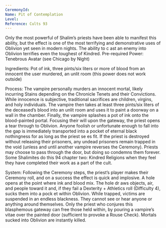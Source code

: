 ```yaml
---
CeremonyId: 
Name: Pit of Contemplation
Level: 
Reference: Cults 93
---
```

Only the most powerful of Shalim’s priests have been able to manifest this ability, but the effect is one of the most terrifying and demonstrative uses of Oblivion yet seen in modern nights. The ability to c ast an enemy into Oblivion terrifies even the toughest of Kindred. Pre-required Power: Tenebrous Avatar (see Chicago by Night) 

Ingredients: Pot of ink, three pints/six liters or more of blood from an innocent the user murdered, an unlit room (this power does not work outside) 

Process: The vampire personally murders an innocent mortal, likely incurring Stains depending on the Chronicle Tenets and their Convictions. While innocence is subjective, traditional sacrifices are children, virgins, and holy individuals. The vampire then takes at least three pints/six liters of the deceased’s blood into an unlit room and uses it to paint a doorway on a wall in the chamber. Finally, the vampire splashes a pot of ink onto the blood-painted portal. Focusing their will upon the gateway, the priest opens a tear through to Oblivion. Anyone foolish or unfortunate enough to fall into the gap is immediately transported into a pocket of eternal black nothingness for as long as the priest se es fit. If the priest is destroyed without releasing their prisoners, any undead prisoners remain trapped in the void (unless and until another vampire reverses the Ceremony). Priests may choose to pass through the door, but doing so condemns them forever. Some Shalimites do this 94 chapter two: Kindred Religions when they feel they have completed their work as a part of the cult. 

System: Following the Ceremony steps, the priest’s player makes their Ceremony roll, and on a success the effect is quick and implosive. A hole opens at the point where ink and blood mix. The hole dr aws objects, air, and people toward it and, if they fail a Dexterity + Athletics roll (Difficulty 4), sucks them into a pock et within Oblivion. While trapped, victims are suspended in an endless blackness. They cannot see or hear anyone or anything around themselves. Only the priest who conjures this blasphemous gateway can free those held within, by pouring a vampire’s vitae over the painted door (sufficient to provoke a Rouse Check). Mortals sucked into Oblivion are instantly killed.